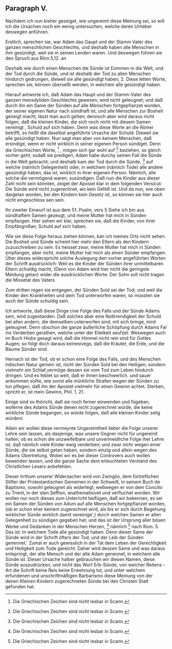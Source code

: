 <!-- Seite 158 -->

Paragraph V.
------------

Nachdem ich nun bisher gezeiget, wie ungereimt
diese Meinung sei, so will ich die Ursachen noch
ein wenig untersuchen, welche deren Urheber deswegen
anführen.

Erstlich, sprechen sie, war Adam das Gaupt und
der Stamm Vater des ganzen menschlichen Geschlechts,
und deshalb
 haben alle Menschen in
ihm gesündigt, weil sie in seinen Lenden waren.
Und deswegen führen sie den Spruch aus Röm.5,12. an<!-- Seite 159 -->

Deshalb
 wie durch einen Menschen die
Sünde ist Eommen in die Welt, und der Tod durch
die Sünde, und ist deshalb der Tod zu allen Menschen
hindurch gedrungen, dieweil sie alle gesündigt
haben, 2. Diese letten Worte, sprechen sie, können
überseßt werden, in welchem alle gesündigt haben.

Hierauf antworte ich, daß Adam das Haupt und der
Stamm-Vater des ganzen mensdyliden Geschlechts
gewesen, wird nicht geleugnet; und daß durch ihn ein
Same der Sünden auf alle Menschen fortgepfianzet
worden, der seiner eigenen Natur nach sündhaft ist, und
alle Menschen zur Bosheit geneigt macht, lässt man
auch gelten; dennoch aber wird daraus nicht folgen,
daß die kleinen Kinder, die sich noch nicht mit diesem
Samen vereinigt
, Schuld auf sich haben. Denn
was diese Worte an die Römer betrifft, so heißt die daselbst
angeführte Ursache der Schuld: Dieweil sie
alle gesündigt haben. Nun sagt man aber von keinem
Menschen, daß ersindige, wenn er nicht wirklich
in seiner eigenen Person sündiget. Denn die Griechischen
Worte, [^k4f2] , mögen sich gar wohl auf [^k4f2] beziehen,
so gleich vorher geht; sodaß sie predigen, Adam
habe durchy seinen Fall die Sünde in die Welt gebracht;
und deshalb kam der Tod durch die Sünde, [^k4f2]
auf welche (nämlich Gelegenheit) oder, in welchem
(nämlich Tode) alle andere gesündigt haben, das ist,
wirklich in ihrer eigenen Person. Nämlich, alle solche
die vermögend waren, susündigen. Daß nun die
Kinder aus dieser Zahl nicht sein könnten, zeiget der
Aposiel klar in dem folgenden Versicut: Die Súnde
wird nicht zugerechnet, wo kein Gefeß ist. Und
da nun, wie oben dargetan worden, bei den Kindern
kein Gesetz ist, so können sie hier auch nicht eingeschloss
sen sein.

Ihr zweiter Einwurf ist aus dem 51. Psalm, vers 5
Siehe ich bin aus sündhaftem Samen gezeugt,<!-- Seite 160 --><!-- content-0124.xml -->
und meine Mutter hat mich in Sünden empfangen.
Hier sehen wir klar, sprechen sie, daß die Kinder,
von ihrer Empfängnißan, Schuld auf sich haben.

Wie sie diese Folge heraus ziehen können, kan ich
meines Orts nicht sehen. Die Bosheit und Sünde
scheint hier mehr den Eltern als den Kindern zuzuschreiben
zu sein. Es heisset zwar, meine Mutter hat mich
in Sünden empfangen, aber nicht, meine Mutter
hat mich als einen Sünder empfangen. Über dieses
widerspricht solche Auslegung den vorher angeführten
Worten der Schrift ausdrücklich: Weil es die
Kinder der Sünden ihrer unmittelbaren Eltern schuldig
macht, (Denn von Adam wird hier nicht die geringste
Meldung getan) wider die ausdrücklichen Worte:
Der Sohn soll nicht tragen die Missetat des Vaters

Zum dritten regen sie entgegen, der Sünden Sold
sei der Tod; und weil die Kinder den Krankheiten
und dem Tod unterworfen waren, so müssten
sie auch der Sünde schuldig sein.

Ich antworte, daß diese Dinge cine Folge des Falls
und der Sünde Adams sein, wird zugestanden. Daß
solches aber eine Notlrrendigkeit der Schuld bei allen
andern, die demselben unterworfen sind, mit sich bringe,
mird geleugnet. Denn obschon die ganze äußerliche
Schöpfung durch Adams Fal ins Verderben gerathen,
welche unter der Eitelkeit seufzet: Weswegen
auch im Buch Hiobs gesagt wird, daß die Himmel
nicht rein sind für Gottes Augen; so folgt doch
daraus keinesivegs, daß die Kräuter, die Erde, und
die Bäume Sünder sind.

Hernach ist der Tod, ob er schon eine Folge des Falls,
und des Menschen irdischen Natur gemein ist, nicht der
Sünden Sold bei den Heiligen; sondern vielmehr ein
Schlaf,vermöge dessen sie vom Tod zum Leben hindurch
dringen. Und es feblet so weit, daß er ihnen beschwerlich.<!-- Seite 161 -->
und sauer ankommen sollte, wie sonst alle mürkliche
Strafen wegen der Sünden zu tun pflegen, daß ihn
der Apostel vielmehr für einen Gewinn achtet. Sterben,
spricht er, ist mein Gewinn, Phil. 1, 21.

Einige sind so thöricht, daß sie noch ferner einwenden
und fügeben, woferne des Adams Sünde denen
nicht zugerechnet würde, die keine wirkliche
Sünde begangen, so würde folgen, daß alle kleinen
Kinder selig würdeni.

Allein wir wollen diese vermeynte Ungereimtheit lieber
die Folge unserer Lehre sein lassen, als dasjenige,
was unsere Gegner nicht für ungereinit halten, ob es
schon die unzweifelbare und unvermeidliche Folge iher
Lehre ist, daß nämlich viele Kinder ewig verderben;
und zwar nichr wegen einer Sünde, die sie selbst
getan haben, sondern einzig und allein wegen des
Ādams Übertretung. Wobei wir es bei dieser
Controvers auch wollen bewenden lassen, und die ganze
Sache dem erleuchteten Verstand des Christlichen Lesers
anbefehlen.

Dieser Irrthum unserer Widersacher wird von
Zwinglio, dem fürtreflichen Stifter der Protestantischen
Gemeinen in der Schweiß, in seinem Buch de
Baptismo, sowohl geleugnet als widerlegt; weßwegen
er von dem Concilio zu Trient, in der sten Seffion,
anathematisivet und verfluchet worden. Wir wollen
nur noch dieses zum Unterricht beifügen, daß wir bekennen,
es sei ein Samen der Sünden von Adum auf alle
Menschen fortgepflanzet worden, (ob er schon eher keinem
zugerechnet wird, als bis er sich durch Begehung
wirklicher Sünde wirklich damit vereinige',) durch
welchen Samen er allen Gelegenheit zu sündigen gegeben
hat; und das ist der Ursprung aller bösen Werke
und Gedanken in der Menschen Herzen, [^k4f3] nämlich
[^k4f4] nach Rom. 5. Das ist: In welchem Tode
alle gesündigt haben. Denn dieser Same der<!-- Seite 162 -->
Sünde wird in der Schrift öfters der Tod, und der
Leib der Sünden genennet.' Zumal er auch gewisslich
in der Tat dem Leben der Gerechtigkeit und
Heiligkeit zum Tode gereicht. Daher wird dessen
Same und was daraus entspringt, der alte Mensch
und der alte Adam genennet, in welchem alle Sünde
ist. Dieser Ursache halber gebrauchen wir diesen Namen,
diese Sünde auszudrücken, und nicht das Wort
Erb-Sünde, von welcher Reðens - Art die Schrift
keine Reis keine Erwehnung tut, und unter welchem erfundenen
und unschriftmäßigen Barbarismo diese Meinung von
der denen Kleinen Kindern zugerechneten Sünde
bei den Christen Statt gefunden hat.

[^k4f2]: Die Griechischen Zeichen sind nicht lesbar in Scann.
[^k4f3]: Die Griechischen Zeichen sind nicht lesbar in Scann.
[^k4f4]: Die Griechischen Zeichen sind nicht lesbar in Scann.